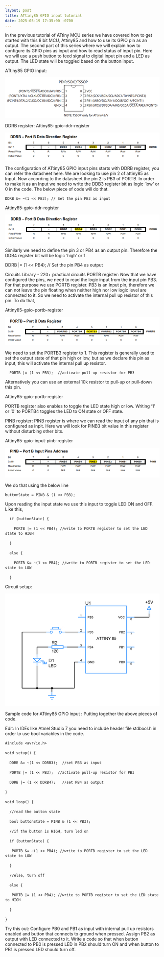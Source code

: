 ```yaml
---
layout: post
title: ATtiny85 GPIO input tutorial
date: 2025-05-19 17:35:00 -0700
---
```


In the previous tutorial of ATtiny MCU series we have covered how to get started with this 8 bit MCU, Attiny85 and how to use its GPIO pin as an output. The second part of this series where we will explain how to configure its GPIO pins as input and how to read status of input pin. Here we will use a push button to feed signal to digital input pin and a LED as output. The LED state will be toggled based on the button input.

ATtiny85 GPIO input:


![attiny85-pin-diagram.png](/assets/2025/attiny85-pin-diagram.png "attiny85 pin diagram")

DDRB register:
Attiny85-gpio-ddr-register

![DDB3.png](/assets/2025/DDB3.png "DDB3")

The configuration of ATtiny85 GPIO input pins starts with DDRB register, you can refer the datasheet here. We are looking to use pin 2 of attiny85 as Input. Now according to the datasheet the pin 2 is PB3 of PORTB. In order to make it as an Input we need to write the DDB3 register bit as logic ‘low’ or 0 in the code. The below piece of code will do that.

```
DDRB &= ~(1 << PB3); // Set the pin PB3 as input
```

Attiny85-gpio-ddr-register

![DDB4.png](/assets/2025/DDB4.png "DDB4")


Similarly we need to define the pin 3 or PB4 as an output pin. Therefore the DDB4 register bit will be logic ‘high’ or 1.

DDRB |= (1 << PB4); // Set the pin PB4 as output

Circuits Library - 220+ practical circuits
PORTB register: 
Now that we have configured the pins, we need to read the logic input from the input pin PB3. For that purpose we use PORTB register. PB3 is an Input pin, therefore we can not leave the pin floating when neither high nor low logic level are connected to it. So we need to activate the internal pull up resistor of this pin. To do that,

Attiny85-gpio-portb-register


![PORTB3.png](/assets/2025/PORTB3.png "PORTB.png")

We need to set the PORTB3 register to 1. This register is generally used to set the output state of that pin high or low, but as we declare this pin as input, this will activate the internal pull up resistor. 

```
  PORTB |= (1 << PB3);  //activate pull-up resistor for PB3
```

Alternatively you can use an external 10k resistor to pull-up or pull-down this pin.

Attiny85-gpio-portb-register

PORTB register also enables to toggle the LED state high or low. Writing ‘1’ or ‘0’ to PORTB4 toggles the LED to ON state or OFF state.

PINB register: 
PINB register is where we can read the input of any pin that is configured as inpit. Here we will look for PINB3 bit value in this register without disturbing other bits. 

Attiny85-gpio-input-pinb-register

![PINB3.png](/assets/2025/PINB3.png "PINB3")

We do that using the below line

```
buttonState = PINB & (1 << PB3);
```

Upon reading the input state we use this input to toggle LED ON and OFF. Like this,

```
  if (buttonState) {

    PORTB |= (1 << PB4); //write to PORTB register to set the LED state to HIGH

  }

  else {

    PORTB &= ~(1 << PB4); //write to PORTB register to set the LED state to LOW

  }
```

Circuit setup:

![attiny85-input-768x560.png](/assets/2025/attiny85-input-768x560.png)

Sample code for ATtiny85 GPIO input :
Putting together the above pieces of code.

Edit: In IDEs like Atmel Studio 7 you need to include header file stdbool.h in order to use bool variables in the code.

```
#include <avr/io.h>

void setup() {

  DDRB &= ~(1 << DDRB3);  //set PB3 as input

  PORTB |= (1 << PB3);  //activate pull-up resistor for PB3

  DDRB |= (1 << DDRB4);   //set PB4 as output

}

void loop() {

  //read the button state

  bool buttonState = PINB & (1 << PB3);

  //if the button is HIGH, turn led on

  if (buttonState) {

   PORTB &= ~(1 << PB4); //write to PORTB register to set the LED state to LOW

  }

  //else, turn off

  else {

   PORTB |= (1 << PB4); //write to PORTB register to set the LED state to HIGH

  }

}
```

Try this out:
Configure PB0 and PB1 as input with internal pull up resistors enabled and button that connects to ground when pressed. Assign PB2 as output with LED connected to it. Write a code so that when button connected to PB0 is pressed LED in PB2 should turn ON and when button to PB1 is pressed LED should turn off.